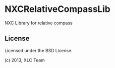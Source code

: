 NXCRelativeCompassLib
=====================

NXC Library for relative compass


## License
Licensed under the BSD License.

(c) 2013, XLC Team
